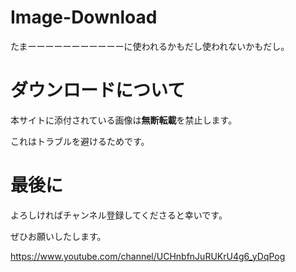 # Image-Download
たまーーーーーーーーーーーに使われるかもだし使われないかもだし。

# ダウンロードについて
本サイトに添付されている画像は**無断転載**を禁止します。</p>
これはトラブルを避けるためです。<p>
# 最後に
よろしければチャンネル登録してくださると幸いです。</p>
ぜひお願いしたします。</p>
https://www.youtube.com/channel/UCHnbfnJuRUKrU4g6_yDqPog
